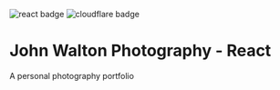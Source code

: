 ![react badge](https://img.shields.io/badge/ReactJS-v.18.2.0-purple.svg?logo=react&style=flat-square)
![cloudflare badge](https://img.shields.io/endpoint?url=https://cloudflare-pages-badges.webmanager.workers.dev/?projectName=johnwalton-photography)

# John Walton Photography - React

A personal photography portfolio
